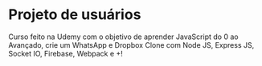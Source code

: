 # Projeto de usuários

Curso feito na Udemy com o objetivo de aprender JavaScript do 0 ao Avançado, crie um WhatsApp e Dropbox Clone com Node JS, Express JS, Socket IO, Firebase, Webpack e +!